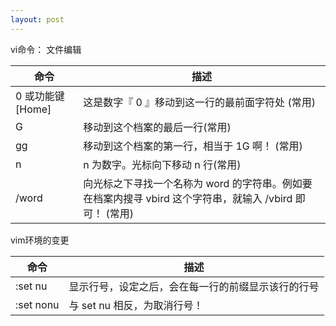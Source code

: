 ```yaml
---
layout: post
---  
```

vi命令： 文件编辑

命令      | 描述
----------|---------------
0 或功能键[Home] | 这是数字『 0 』移动到这一行的最前面字符处 (常用) 
G | 移动到这个档案的最后一行(常用) 
gg |移动到这个档案的第一行，相当于 1G 啊！ (常用) 
n<Enter> | n 为数字。光标向下移动 n 行(常用)
/word |向光标之下寻找一个名称为 word 的字符串。例如要在档案内搜寻 vbird 这个字符串，就输入 /vbird 即可！ (常用)

vim环境的变更 

命令      | 描述
--------- |---------------
:set nu | 显示行号，设定之后，会在每一行的前缀显示该行的行号
:set nonu | 与 set nu 相反，为取消行号！
